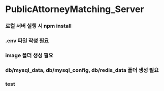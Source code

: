 # PublicAttorneyMatching_Server
### 로컬 서버 실행 시 npm install
### .env 파일 작성 필요
### image 폴더 생성 필요
### db/mysql_data, db/mysql_config, db/redis_data 폴더 생성 필요 
### test